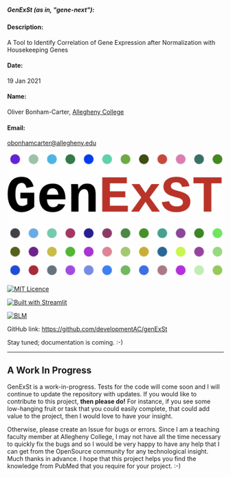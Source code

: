 ##### GenExSt (as in, "gene-next"):

#### Description:
A Tool to Identify Correlation of Gene Expression after Normalization with Housekeeping Genes
#### Date:
19 Jan 2021

#### Name:
Oliver Bonham-Carter, [Allegheny College](https://allegheny.edu/)

#### Email:
obonhamcarter@allegheny.edu

![logo](graphics/genExST_logo.png)


[![MIT Licence](https://img.shields.io/bower/l/bootstrap)](https://opensource.org/licenses/MIT)

[![Built with Streamlit](https://img.shields.io/badge/built%20with-Streamlit-09a3d5.svg)](https://www.streamlit.io/)


[![BLM](https://img.shields.io/badge/BlackLivesMatter-yellow)](https://blacklivesmatter.com/)

GitHub link: https://github.com/developmentAC/genExSt


Stay tuned; documentation is coming. :-)

---


## A Work In Progress


GenExSt is a work-in-progress. Tests for the code will come soon and I will continue to update the repository with updates. If you would like to contribute to this project, __then please do!__ For instance, if you see some low-hanging fruit or task that you could easily complete, that could add value to the project, then I would love to have your insight.

Otherwise, please create an Issue for bugs or errors. Since I am a teaching faculty member at Allegheny College, I may not have all the time necessary to quickly fix the bugs and so I would be very happy to have any help that I can get from the OpenSource community for any technological insight. Much thanks in advance. I hope that this project helps you find the knowledge from PubMed that you require for your project. :-)
